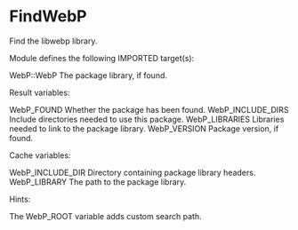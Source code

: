 # FindWebP

Find the libwebp library.

Module defines the following IMPORTED target(s):

  WebP::WebP
    The package library, if found.

Result variables:

  WebP_FOUND
    Whether the package has been found.
  WebP_INCLUDE_DIRS
    Include directories needed to use this package.
  WebP_LIBRARIES
    Libraries needed to link to the package library.
  WebP_VERSION
    Package version, if found.

Cache variables:

  WebP_INCLUDE_DIR
    Directory containing package library headers.
  WebP_LIBRARY
    The path to the package library.

Hints:

  The WebP_ROOT variable adds custom search path.
